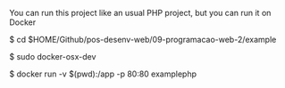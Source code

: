 You can run this project like an usual PHP project, but you can run it on Docker

$ cd $HOME/Github/pos-desenv-web/09-programacao-web-2/example

$ sudo docker-osx-dev

$ docker run -v $(pwd):/app -p 80:80 examplephp